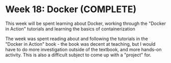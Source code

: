 # Week 18:  Docker (COMPLETE)

This week will be spent learning about Docker, working through the "Docker in Action"
tutorials and learning the basics of containerization

The week was spent reading about and following the tutorials in the "Docker in Action"
book - the book was decent at teaching, but I would have to do more investigation
outside of the textbook, and more hands-on activity.  This is also a difficult subject
to come up with a "project" for.
